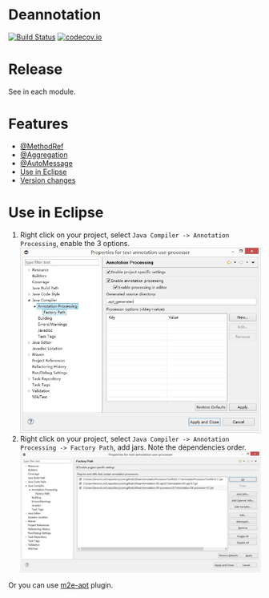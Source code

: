 # Deannotation
[![Build Status](https://travis-ci.org/XDean/Deannotation.svg?branch=master)](https://travis-ci.org/XDean/Deannotation)
[![codecov.io](http://codecov.io/github/XDean/Deannotation/coverage.svg?branch=master)](https://codecov.io/gh/XDean/Deannotation/branch/master)

# Release

See in each module.

# Features
- [@MethodRef](method-reference)
- [@Aggregation](aggregation)
- [@AutoMessage](https://github.com/XDean/auto-message)
- [Use in Eclipse](#use-in-eclipse)
- [Version changes](doc/ChangesNote.md)


# Use in Eclipse
1. Right click on your project, select `Java Compiler -> Annotation Processing`, enable the 3 options.
![eclipse-setting-1](doc/snapshot/eclipse-setting-1.jpg)
2. Right click on your project, select `Java Compiler -> Annotation Processing -> Factory Path`, add jars.
Note the dependencies order.
![eclipse-setting-2](doc/snapshot/eclipse-setting-2.jpg)

Or you can use [m2e-apt](https://marketplace.eclipse.org/content/m2e-apt) plugin.